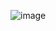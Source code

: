![image](https://user-images.githubusercontent.com/92051961/189175194-0fa02429-aab1-4c02-967f-fc1b98db6b75.png)
